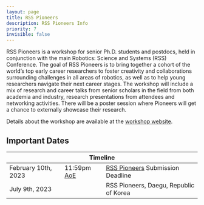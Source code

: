 ```yaml
---
layout: page
title: RSS Pioneers
description: RSS Pioneers Info
priority: 7
invisible: false
---
```


RSS Pioneers is a workshop for senior Ph.D. students and postdocs, held in
conjunction with the main Robotics: Science and Systems (RSS) Conference. The
goal of RSS Pioneers is to bring together a cohort of the world’s top early
career researchers to foster creativity and collaborations surrounding
challenges in all areas of robotics, as well as to help young researchers
navigate their next career stages. The workshop will include a mix of research
and career talks from senior scholars in the field from both academia and
industry, research presentations from attendees and networking activities.
There will be a poster session where Pioneers will get a chance to externally
showcase their research.


Details about the workshop are available at the [workshop website](https://sites.google.com/view/rsspioneers2023).


## Important Dates
<table class="table">
    <thead>
      <tr>
        <th colspan="3">Timeline</th>
      </tr>
    </thead>
    <tbody>
      <tr>
        <td>February 10th, 2023</td>
        <td>11:59pm <a href="https://time.is/Anywhere_on_Earth">AoE</a></td>
        <td><a href="https://sites.google.com/view/rsspioneers2023/" target="_blank">RSS Pioneers</a> Submission Deadline</td>
      </tr>
      <tr>
        <td colspan="2">July 9th, 2023</td>
        <td>RSS Pioneers, Daegu, Republic of Korea</td>
      </tr>
    </tbody>
</table>


